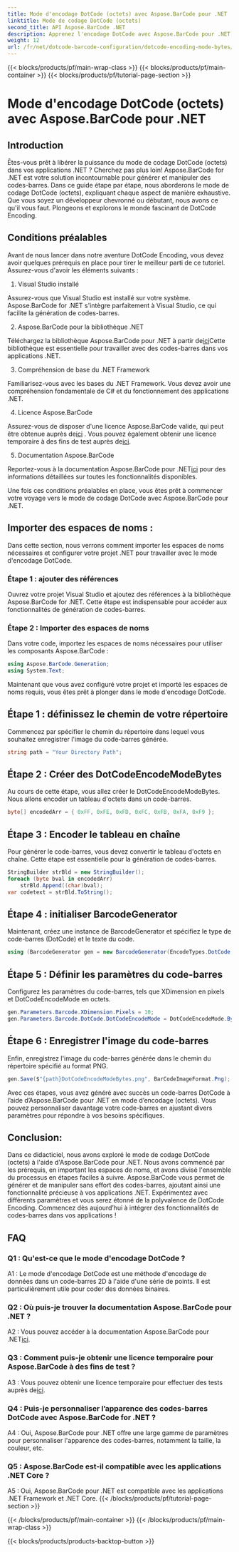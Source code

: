 ```yaml
---
title: Mode d'encodage DotCode (octets) avec Aspose.BarCode pour .NET
linktitle: Mode de codage DotCode (octets)
second_title: API Aspose.BarCode .NET
description: Apprenez l'encodage DotCode avec Aspose.BarCode pour .NET Guide étape par étape pour générer des codes-barres.
weight: 12
url: /fr/net/dotcode-barcode-configuration/dotcode-encoding-mode-bytes/
---
```


{{< blocks/products/pf/main-wrap-class >}}
{{< blocks/products/pf/main-container >}}
{{< blocks/products/pf/tutorial-page-section >}}

# Mode d'encodage DotCode (octets) avec Aspose.BarCode pour .NET

## Introduction

Êtes-vous prêt à libérer la puissance du mode de codage DotCode (octets) dans vos applications .NET ? Cherchez pas plus loin! Aspose.BarCode for .NET est votre solution incontournable pour générer et manipuler des codes-barres. Dans ce guide étape par étape, nous aborderons le mode de codage DotCode (octets), expliquant chaque aspect de manière exhaustive. Que vous soyez un développeur chevronné ou débutant, nous avons ce qu'il vous faut. Plongeons et explorons le monde fascinant de DotCode Encoding.

## Conditions préalables

Avant de nous lancer dans notre aventure DotCode Encoding, vous devez avoir quelques prérequis en place pour tirer le meilleur parti de ce tutoriel. Assurez-vous d'avoir les éléments suivants :

1. Visual Studio installé

Assurez-vous que Visual Studio est installé sur votre système. Aspose.BarCode for .NET s'intègre parfaitement à Visual Studio, ce qui facilite la génération de codes-barres.

2. Aspose.BarCode pour la bibliothèque .NET

 Téléchargez la bibliothèque Aspose.BarCode pour .NET à partir de[ici](https://releases.aspose.com/barcode/net/)Cette bibliothèque est essentielle pour travailler avec des codes-barres dans vos applications .NET.

3. Compréhension de base du .NET Framework

Familiarisez-vous avec les bases du .NET Framework. Vous devez avoir une compréhension fondamentale de C# et du fonctionnement des applications .NET.

4. Licence Aspose.BarCode

 Assurez-vous de disposer d'une licence Aspose.BarCode valide, qui peut être obtenue auprès de[ici](https://purchase.aspose.com/buy) . Vous pouvez également obtenir une licence temporaire à des fins de test auprès de[ici](https://purchase.aspose.com/temporary-license/).

5. Documentation Aspose.BarCode

 Reportez-vous à la documentation Aspose.BarCode pour .NET[ici](https://reference.aspose.com/barcode/net/) pour des informations détaillées sur toutes les fonctionnalités disponibles.

Une fois ces conditions préalables en place, vous êtes prêt à commencer votre voyage vers le mode de codage DotCode avec Aspose.BarCode pour .NET.

## Importer des espaces de noms :

Dans cette section, nous verrons comment importer les espaces de noms nécessaires et configurer votre projet .NET pour travailler avec le mode d'encodage DotCode. 

### Étape 1 : ajouter des références

Ouvrez votre projet Visual Studio et ajoutez des références à la bibliothèque Aspose.BarCode for .NET. Cette étape est indispensable pour accéder aux fonctionnalités de génération de codes-barres.

### Étape 2 : Importer des espaces de noms

Dans votre code, importez les espaces de noms nécessaires pour utiliser les composants Aspose.BarCode :

```csharp
using Aspose.BarCode.Generation;
using System.Text;
```

Maintenant que vous avez configuré votre projet et importé les espaces de noms requis, vous êtes prêt à plonger dans le mode d'encodage DotCode.

## Étape 1 : définissez le chemin de votre répertoire

Commencez par spécifier le chemin du répertoire dans lequel vous souhaitez enregistrer l'image du code-barres générée.

```csharp
string path = "Your Directory Path";
```

## Étape 2 : Créer des DotCodeEncodeModeBytes

Au cours de cette étape, vous allez créer le DotCodeEncodeModeBytes. Nous allons encoder un tableau d'octets dans un code-barres.

```csharp
byte[] encodedArr = { 0xFF, 0xFE, 0xFD, 0xFC, 0xFB, 0xFA, 0xF9 };
```

## Étape 3 : Encoder le tableau en chaîne

Pour générer le code-barres, vous devez convertir le tableau d'octets en chaîne. Cette étape est essentielle pour la génération de codes-barres.

```csharp
StringBuilder strBld = new StringBuilder();
foreach (byte bval in encodedArr)
    strBld.Append((char)bval);
var codetext = strBld.ToString();
```

## Étape 4 : initialiser BarcodeGenerator

Maintenant, créez une instance de BarcodeGenerator et spécifiez le type de code-barres (DotCode) et le texte du code.

```csharp
using (BarcodeGenerator gen = new BarcodeGenerator(EncodeTypes.DotCode, codetext))
```

## Étape 5 : Définir les paramètres du code-barres

Configurez les paramètres du code-barres, tels que XDimension en pixels et DotCodeEncodeMode en octets.

```csharp
gen.Parameters.Barcode.XDimension.Pixels = 10;
gen.Parameters.Barcode.DotCode.DotCodeEncodeMode = DotCodeEncodeMode.Bytes;
```

## Étape 6 : Enregistrer l'image du code-barres

Enfin, enregistrez l'image du code-barres générée dans le chemin du répertoire spécifié au format PNG.

```csharp
gen.Save($"{path}DotCodeEncodeModeBytes.png", BarCodeImageFormat.Png);
```

Avec ces étapes, vous avez généré avec succès un code-barres DotCode à l’aide d’Aspose.BarCode pour .NET en mode d’encodage (octets). Vous pouvez personnaliser davantage votre code-barres en ajustant divers paramètres pour répondre à vos besoins spécifiques.

## Conclusion:

Dans ce didacticiel, nous avons exploré le mode de codage DotCode (octets) à l'aide d'Aspose.BarCode pour .NET. Nous avons commencé par les prérequis, en important les espaces de noms, et avons divisé l'ensemble du processus en étapes faciles à suivre. Aspose.BarCode vous permet de générer et de manipuler sans effort des codes-barres, ajoutant ainsi une fonctionnalité précieuse à vos applications .NET. Expérimentez avec différents paramètres et vous serez étonné de la polyvalence de DotCode Encoding. Commencez dès aujourd’hui à intégrer des fonctionnalités de codes-barres dans vos applications !

## FAQ

### Q1 : Qu'est-ce que le mode d'encodage DotCode ?

A1 : Le mode d'encodage DotCode est une méthode d'encodage de données dans un code-barres 2D à l'aide d'une série de points. Il est particulièrement utile pour coder des données binaires.

### Q2 : Où puis-je trouver la documentation Aspose.BarCode pour .NET ?

 A2 : Vous pouvez accéder à la documentation Aspose.BarCode pour .NET[ici](https://reference.aspose.com/barcode/net/).

### Q3 : Comment puis-je obtenir une licence temporaire pour Aspose.BarCode à des fins de test ?

 A3 : Vous pouvez obtenir une licence temporaire pour effectuer des tests auprès de[ici](https://purchase.aspose.com/temporary-license/).

### Q4 : Puis-je personnaliser l’apparence des codes-barres DotCode avec Aspose.BarCode for .NET ?

A4 : Oui, Aspose.BarCode pour .NET offre une large gamme de paramètres pour personnaliser l'apparence des codes-barres, notamment la taille, la couleur, etc.

### Q5 : Aspose.BarCode est-il compatible avec les applications .NET Core ?

A5 : Oui, Aspose.BarCode pour .NET est compatible avec les applications .NET Framework et .NET Core.
{{< /blocks/products/pf/tutorial-page-section >}}

{{< /blocks/products/pf/main-container >}}
{{< /blocks/products/pf/main-wrap-class >}}

{{< blocks/products/products-backtop-button >}}

